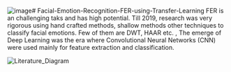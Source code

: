 ![image](https://github.com/user-attachments/assets/1cb915f1-e45a-4a96-b289-bbf0277d264b)# Facial-Emotion-Recognition-FER-using-Transfer-Learning
FER is an challenging taks and has high potential. Till 2019, research was very rigorous using hand crafted methods, shallow methods other techniques to classify facial emotions. Few of them are DWT, HAAR etc. , The emerge of Deep Learning was the era where Convolutional Neural Networks (CNN) were used mainly for feature extraction and classification.

![Literature_Diagram](https://github.com/user-attachments/assets/4adc99d6-d957-452f-b1e9-4a1fb15f5e67)
